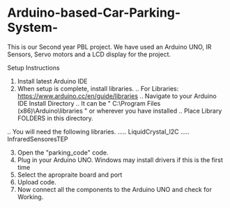 # Arduino-based-Car-Parking-System-

This is our Second year PBL project.
We have used an Arduino UNO, IR Sensors, Servo motors and a LCD display for the project.


Setup Instructions
1. Install latest Arduino IDE
2. When setup is complete, install libraries. 
.. For Libraries: https://www.arduino.cc/en/guide/libraries
.. Navigate to your Arduino IDE Install Directory
.. It can be " C:\Program Files (x86)\Arduino\libraries " or wherever you have installed 
.. Place Library FOLDERS in this directory.

.. You will need the following libraries. 
..... LiquidCrystal_I2C
..... InfraredSensoresTEP

3. Open the "parking_code" code.
4. Plug in your Arduino UNO. Windows may install drivers if this is the first time
5. Select the apropraite board and port
6. Upload code. 
7. Now connect all the components to the Arduino UNO and check for Working.
